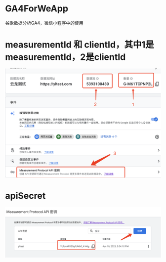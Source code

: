 # GA4ForWeApp
谷歌数据分析GA4，微信小程序中的使用

# measurementId 和 clientId，其中1是measurementId，2是clientId
![](https://github.com/weiyunhelong/GA4ForWeApp/blob/main/imgs/tu1.png)

# apiSecret
![](https://github.com/weiyunhelong/GA4ForWeApp/blob/main/imgs/tu2.png)





